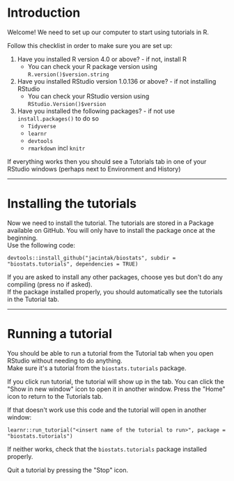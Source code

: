 # Introduction

Welcome! We need to set up our computer to start using tutorials in R.  

Follow this checklist in order to make sure you are set up:

1. Have you installed R version 4.0 or above? - if not, install R
    * You can check your R package version using `R.version()$version.string`
2. Have you installed RStudio version 1.0.136 or above? - if not installing RStudio
    * You can check your RStudio version using `RStudio.Version()$version`
3. Have you installed the following packages? - if not use `install.packages()` to do so
    * `Tidyverse`
    * `learnr`
    * `devtools`
    * `rmarkdown` incl `knitr`

If everything works then you should see a Tutorials tab in one of your RStudio windows (perhaps next to Environment and History) 

***

# Installing the tutorials

Now we need to install the tutorial. The tutorials are stored in a Package available on GitHub. You will only have to install the package once at the beginning.   
Use the following code:

```
devtools::install_github("jacintak/biostats", subdir = "biostats.tutorials", dependencies = TRUE)
```

If you are asked to install any other packages, choose yes but don't do any compiling (press no if asked).  
If the package installed properly, you should automatically see the tutorials in the Tutorial tab.

***

# Running a tutorial

You should be able to run a tutorial from the Tutorial tab when you open RStudio without needing to do anything.  
Make sure it's a tutorial from the `biostats.tutorials` package.  

If you click run tutorial, the tutorial will show up in the tab. You can click the "Show in new window" icon to open it in another window. Press the "Home" icon to return to the Tutorials tab.  

If that doesn't work use this code and the tutorial will open in another window:

```
learnr::run_tutorial("<insert name of the tutorial to run>", package = "biostats.tutorials")
```

If neither works, check that the `biostats.tutorials` package installed properly.  

Quit a tutorial by pressing the "Stop" icon.